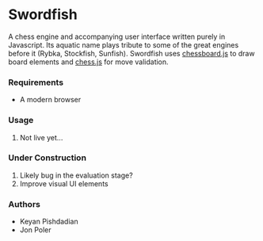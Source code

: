 # Swordfish
A chess engine and accompanying user interface written purely in Javascript. Its aquatic name plays tribute to some of the great engines before it (Rybka, Stockfish, Sunfish). Swordfish uses [chessboard.js] to draw board elements and [chess.js] for move validation.

### Requirements
- A modern browser

### Usage
1. Not live yet...

### Under Construction
1. Likely bug in the evaluation stage?
2. Improve visual UI elements

### Authors
- Keyan Pishdadian
- Jon Poler

[chessboard.js]:http://chessboardjs.com/
[chess.js]: https://github.com/jhlywa/chess.js
